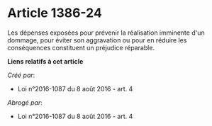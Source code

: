 # Article 1386-24

Les dépenses exposées pour prévenir la réalisation imminente d'un dommage, pour éviter son aggravation ou pour en réduire les
conséquences constituent un préjudice réparable.

**Liens relatifs à cet article**

_Créé par_:

  - Loi n°2016-1087 du 8 août 2016 - art. 4

_Abrogé par_:

  - Loi n°2016-1087 du 8 août 2016 - art. 4
